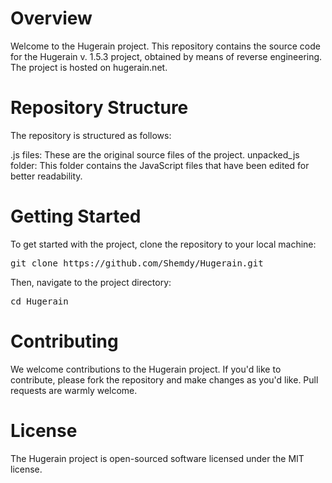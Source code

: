 # Overview
Welcome to the Hugerain project. This repository contains the source code for the Hugerain v. 1.5.3 project, obtained by means of reverse engineering. The project is hosted on hugerain.net.

# Repository Structure
The repository is structured as follows:

.js files: These are the original source files of the project.
unpacked_js folder: This folder contains the JavaScript files that have been edited for better readability.
# Getting Started
To get started with the project, clone the repository to your local machine:

<pre>
git clone https://github.com/Shemdy/Hugerain.git
</pre>
Then, navigate to the project directory:

<pre>
cd Hugerain
</pre>
# Contributing
We welcome contributions to the Hugerain project. If you'd like to contribute, please fork the repository and make changes as you'd like. Pull requests are warmly welcome.

# License
The Hugerain project is open-sourced software licensed under the MIT license.
